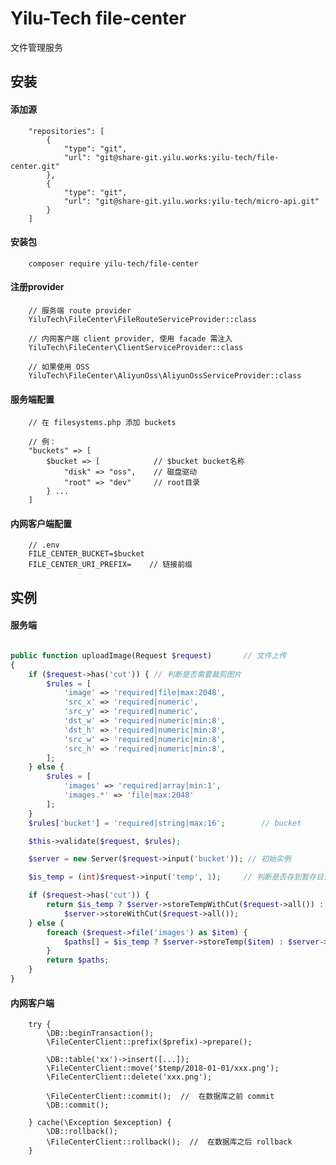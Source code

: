 # Yilu-Tech file-center

文件管理服务

## 安装

#### 添加源

        "repositories": [
            {
                "type": "git",
                "url": "git@share-git.yilu.works:yilu-tech/file-center.git"
            },
            {
                "type": "git",
                "url": "git@share-git.yilu.works:yilu-tech/micro-api.git"
            }
        ]

#### 安装包

        composer require yilu-tech/file-center

#### 注册provider
        // 服务端 route provider
        YiluTech\FileCenter\FileRouteServiceProvider::class
        
        // 内网客户端 client provider, 使用 facade 需注入 
        YiluTech\FileCenter\ClientServiceProvider::class
        
        // 如果使用 OSS 
        YiluTech\FileCenter\AliyunOss\AliyunOssServiceProvider::class

#### 服务端配置
        
        // 在 filesystems.php 添加 buckets
        
        // 例：
        "buckets" => [
            $bucket => [            // $bucket bucket名称
                "disk" => "oss",    // 磁盘驱动
                "root" => "dev"     // root目录
            } ...
        ]

#### 内网客户端配置

        // .env
        FILE_CENTER_BUCKET=$bucket
        FILE_CENTER_URI_PREFIX=    // 链接前缀

## 实例

#### 服务端
```php

public function uploadImage(Request $request)       // 文件上传
{
    if ($request->has('cut')) { // 判断是否需要裁剪图片
        $rules = [
            'image' => 'required|file|max:2048',
            'src_x' => 'required|numeric',
            'src_y' => 'required|numeric',
            'dst_w' => 'required|numeric|min:8',
            'dst_h' => 'required|numeric|min:8',
            'src_w' => 'required|numeric|min:8',
            'src_h' => 'required|numeric|min:8',
        ];
    } else {
        $rules = [
            'images' => 'required|array|min:1',
            'images.*' => 'file|max:2048'
        ];
    }
    $rules['bucket'] = 'required|string|max:16';        // bucket

    $this->validate($request, $rules);

    $server = new Server($request->input('bucket')); // 初始实例

    $is_temp = (int)$request->input('temp', 1);     // 判断是否存到暂存目录，默认开启

    if ($request->has('cut')) {
        return $is_temp ? $server->storeTempWithCut($request->all()) :
            $server->storeWithCut($request->all());
    } else {
        foreach ($request->file('images') as $item) {
            $paths[] = $is_temp ? $server->storeTemp($item) : $server->store($item);
        }
        return $paths;
    }
}

```

#### 内网客户端
        
        try {
            \DB::beginTransaction();
            \FileCenterClient::prefix($prefix)->prepare(); 
            
            \DB::table('xx')->insert([...]);
            \FileCenterClient::move('$temp/2018-01-01/xxx.png');
            \FileCenterClient::delete('xxx.png');
            
            \FileCenterClient::commit();  //  在数据库之前 commit
            \DB::commit();
        
        } cache(\Exception $exception) {
            \DB::rollback();
            \FileCenterClient::rollback();  //  在数据库之后 rollback
        }